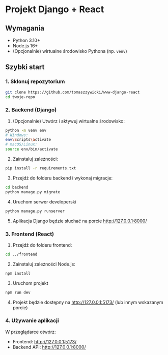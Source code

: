 # Projekt Django + React

## Wymagania
- Python 3.10+
- Node.js 16+
- (Opcjonalnie) wirtualne środowisko Pythona (np. `venv`)

## Szybki start

### 1. Sklonuj repozytorium
```bash
git clone https://github.com/tomaszzywicki/www-django-react
cd twoje-repo

```
### 2. Backend (Django)
1. (Opcjonalnie) Utwórz i aktywuj wirtualne środowisko:
```bash
python -m venv env
# Windows:
env\Scripts\activate
# macOS/Linux:
source env/bin/activate
```
2. Zainstaluj zależności:
```bash
pip install -r requirements.txt
```
3. Przejdź do folderu backend i wykonaj migracje:
```bash
cd backend
python manage.py migrate
```

4. Uruchom serwer developerski
```bash
python manage.py runserver
```

5. Aplikacja Django będzie słuchać na porcie http://127.0.0.1:8000/

### 3. Frontend (React)
1. Przejdź do folderu frontend:
```bash
cd ../frontend
```

2. Zainstaluj zależności Node.js:
```bash
npm install
```

3. Uruchom projekt
```bash
npm run dev
```

4. Projekt będzie dostępny na http://127.0.0.1:5173/ (lub innym wskazanym porcie)

### 4. Używanie aplikacji
W przeglądarce otwórz:
- Frontend: http://127.0.0.1:5173/
- Backend API: http://127.0.0.1:8000/
